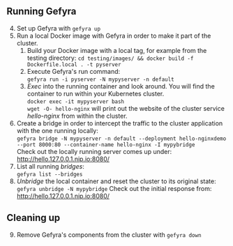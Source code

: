 ## Running Gefyra
4. Set up Gefyra with `gefyra up`
5. Run a local Docker image with Gefyra in order to  make it part of the cluster.
   1. Build your Docker image with a local tag, for example from the testing directory:
   `cd testing/images/ && docker build -f Dockerfile.local . -t pyserver`
   2. Execute Gefyra's run command:    
   `gefyra run -i pyserver -N mypyserver -n default`
   3. _Exec_ into the running container and look around. You will find the container to run within your Kubernetes cluster.  
   `docker exec -it mypyserver bash`  
   `wget -O- hello-nginx` will print out the website of the cluster service _hello-nginx_ from within the cluster.
7. Create a bridge in order to intercept the traffic to the cluster application with the one running locally:    
`gefyra bridge -N mypyserver -n default --deployment hello-nginxdemo --port 8000:80 --container-name hello-nginx -I mypybridge`    
Check out the locally running server comes up under: http://hello.127.0.0.1.nip.io:8080/  
8. List all running _bridges_:  
`gefyra list --bridges`
9. _Unbridge_ the local container and reset the cluster to its original state: 
`gefyra unbridge -N mypybridge`
Check out the initial response from: http://hello.127.0.0.1.nip.io:8080/  

## Cleaning up
9. Remove Gefyra's components from the cluster with `gefyra down`
